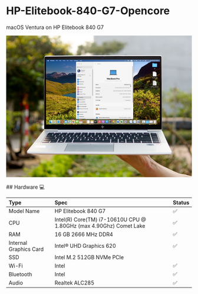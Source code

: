 # HP-Elitebook-840-G7-Opencore
macOS Ventura on HP Elitebook 840 G7
<p align="center">
  <img src="https://github.com/Doyle37/HP-Elitebook-840-G7-Opencore/blob/main/my_hpmac.jpg">
</p>
## Hardware  💻

Type | Spec | Status
:---------|:---------|:----------
Model Name      | HP Elitebook 840 G7 | ✅
CPU              | Intel(R) Core(TM) i7-10610U CPU @ 1.80GHz (max 4.90Ghz) Comet Lake | ✅
RAM           | 16 GB 2666 MHz DDR4 | ✅
Internal Graphics Card | Intel® UHD Graphics 620 | ✅
SSD             | Intel M.2 512GB NVMe PCIe
Wi-Fi             | Intel | ✅
Bluetooth           | Intel | ✅
Audio       | Realtek ALC285 | ✅
